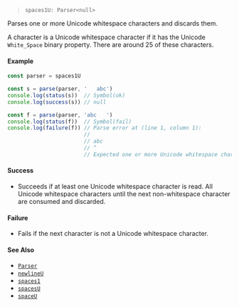 <!--
 Copyright (c) 2020 Thomas J. Otterson
 
 This software is released under the MIT License.
 https://opensource.org/licenses/MIT
-->

> `spaces1U: Parser<null>`

Parses one or more Unicode whitespace characters and discards them.

A character is a Unicode whitespace character if it has the Unicode `White_Space` binary property. There are around 25 of these characters.

#### Example

```javascript
const parser = spaces1U

const s = parse(parser, '   abc')
console.log(status(s))  // Symbol(ok)
console.log(success(s)) // null

const f = parse(parser, 'abc   ')
console.log(status(f))  // Symbol(fail)
console.log(failure(f)) // Parse error at (line 1, column 1):
                        //
                        // abc   
                        // ^
                        // Expected one or more Unicode whitespace characters
```

#### Success

* Succeeds if at least one Unicode whitespace character is read. All Unicode whitespace characters until the next non-whitespace character are consumed and discarded.

#### Failure

* Fails if the next character is not a Unicode whitespace character.

#### See Also

* [`Parser`](../types/parser.md)
* [`newlineU`](newlineu.md)
* [`spaces1`](spaces1.md)
* [`spacesU`](spacesu.md)
* [`spaceU`](spaceu.md)